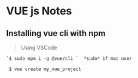 # VUE js Notes 

## Installing vue cli with npm 
>Using VSCode 

    `$ sudo npm i -g @vue/cli `  *sudo* if mac user
    
     $ vue create my_vue_project